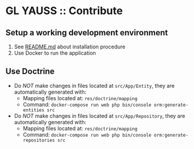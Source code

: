 # GL YAUSS :: Contribute

## Setup a working development environment

1. See [README.md](README.md) about installation procedure
2. Use Docker to run the application

## Use Doctrine

* Do *NOT* make changes in files located at `src/App/Entity`, they are automatically generated with:
  * Mapping files located at: `res/doctrine/mapping`
  * Command: `docker-compose run web php bin/console orm:generate-entities src`
* Do *NOT* make changes in files located at `src/App/Repository`, they are automatically generated with:
  * Mapping files located at: `res/doctrine/mapping`
  * Command: `docker-compose run web php bin/console orm:generate-repositories src`